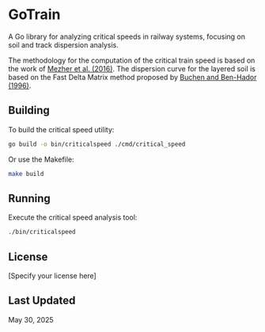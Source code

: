 # GoTrain

A Go library for analyzing critical speeds in railway systems, focusing on soil and track dispersion analysis.

The methodology for the computation of the critical train speed is based on the work of [Mezher et al. (2016)](https://www.sciencedirect.com/science/article/abs/pii/S2214391215000239).
The dispersion curve for the layered soil is based on the Fast Delta Matrix method proposed by [Buchen and Ben-Hador (1996)](https://academic.oup.com/gji/article-lookup/doi/10.1111/j.1365-246X.1996.tb05642.x).



## Building

To build the critical speed utility:

```bash
go build -o bin/criticalspeed ./cmd/critical_speed
```

Or use the Makefile:

```bash
make build
```

## Running

Execute the critical speed analysis tool:

```bash
./bin/criticalspeed
```

## License

[Specify your license here]

## Last Updated

May 30, 2025
